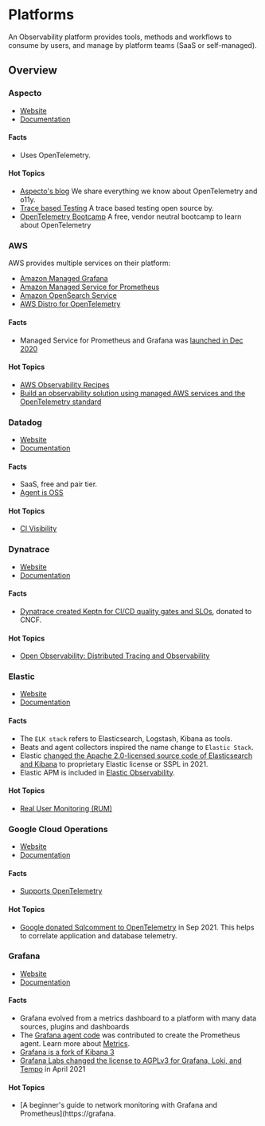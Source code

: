 # Platforms 

An Observability platform provides tools, methods and workflows to consume by users, and manage by platform teams (SaaS or self-managed).

## Overview

<!-- Keep it sorted alpha numeric. -->



### Aspecto 

- [Website](https://www.aspecto.io/)
- [Documentation](https://docs.asecpto.io/)

#### Facts

- Uses OpenTelemetry. 

#### Hot Topics 

- [Aspecto's blog](https://www.aspecto.io/blog/) We share everything we know about OpenTelemetry and o11y.
- [Trace based Testing](https://github.com/aspecto-io/malabi) A trace based testing open source by.
- [OpenTelemetry Bootcamp](https://www.aspecto.io/opentelemetry-bootcamp/) A free, vendor neutral bootcamp to learn about OpenTelemetry

### AWS

AWS provides multiple services on their platform: 

- [Amazon Managed Grafana](https://aws.amazon.com/grafana/)
- [Amazon Managed Service for Prometheus](https://aws.amazon.com/prometheus/)
- [Amazon OpenSearch Service](https://aws.amazon.com/opensearch-service/)
- [AWS Distro for OpenTelemetry](https://aws.amazon.com/otel/?otel-blogs.sort-by=item.additionalFields.createdDate&otel-blogs.sort-order=desc)

#### Facts

- Managed Service for Prometheus and Grafana was [launched in Dec 2020](https://twitter.com/rakyll/status/1338902037644206081)

#### Hot Topics 

- [AWS Observability Recipes](https://aws-observability.github.io/aws-o11y-recipes/)
- [Build an observability solution using managed AWS services and the OpenTelemetry standard](https://aws.amazon.com/blogs/mt/build-an-observability-solution-using-managed-aws-services-and-the-opentelemetry-standard/)

### Datadog 

- [Website](https://www.datadoghq.com/)
- [Documentation](https://docs.datadoghq.com/)

#### Facts

- SaaS, free and pair tier.
- [Agent is OSS](https://github.com/DataDog/datadog-agent)

#### Hot Topics 

- [CI Visibility](https://www.datadoghq.com/product/ci-cd-monitoring/)

### Dynatrace 

- [Website](https://www.dynatrace.com/)
- [Documentation](https://www.dynatrace.com/support/help)

#### Facts

- [Dynatrace created Keptn for CI/CD quality gates and SLOs](https://everyonecancontribute.com/post/2020-11-11-cafe-8-keptn/), donated to CNCF. 

#### Hot Topics 

- [Open Observability: Distributed Tracing and Observability](https://www.dynatrace.com/news/blog/open-observability-part-1-distributed-tracing-and-observability/)

### Elastic

- [Website](https://www.elastic.co/)
- [Documentation](https://www.elastic.co/guide/index.html)

#### Facts

- The `ELK stack` refers to Elasticsearch, Logstash, Kibana as tools. 
- Beats and agent collectors inspired the name change to `Elastic Stack`. 
- Elastic [changed the Apache 2.0-licensed source code of Elasticsearch and Kibana](https://www.elastic.co/pricing/faq/licensing) to proprietary Elastic license or SSPL in 2021. 
- Elastic APM is included in [Elastic Observability](https://www.elastic.co/observability). 

#### Hot Topics 

- [Real User Monitoring (RUM)](https://www.elastic.co/guide/en/apm/get-started/current/rum.html)

### Google Cloud Operations

- [Website](https://cloud.google.com/products/operations)
- [Documentation](https://cloud.google.com/products/operations#section-4) 

#### Facts

- [Supports OpenTelemetry](https://cloud.google.com/learn/what-is-opentelemetry)

#### Hot Topics 

- [Google donated Sqlcomment to OpenTelemetry](https://devops.com/google-donates-sqlcommenter-to-opentelemetry-project/) in Sep 2021. This helps to correlate application and database telemetry.

### Grafana 

- [Website](https://grafana.com/)
- [Documentation](https://grafana.com/docs/)

#### Facts

- Grafana evolved from a metrics dashboard to a platform with many data sources, plugins and dashboards
- The [Grafana agent code](https://twitter.com/gehrcke/status/1455509846049054722?s=20) was contributed to create the Prometheus agent. Learn more about [Metrics](../metrics).
- [Grafana is a fork of Kibana 3](https://grafana.com/blog/2019/09/03/the-mostly-complete-history-of-grafana-ux/)
- [Grafana Labs changed the license to AGPLv3 for Grafana, Loki, and Tempo](https://www.infoq.com/news/2021/04/grafana-licence-agpl/) in April 2021

#### Hot Topics 

- [A beginner's guide to network monitoring with Grafana and Prometheus](https://grafana.